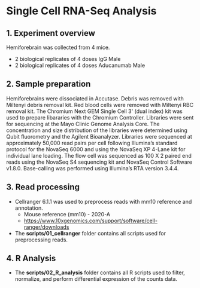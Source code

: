 # Single Cell RNA-Seq Analysis
## 1. Experiment overview
Hemiforebrain was collected from 4 mice.
- 2 biological replicates of 4 doses IgG Male
- 2 biological replicates of 4 doses Aducanumab Male
## 2. Sample preparation
Hemiforebrains were dissociated in Accutase. Debris was removed with Miltenyi debris removal kit. Red blood cells were removed with Miltenyi RBC removal kit. The Chromium Next GEM Single Cell 3' (dual index) kit was used to prepare libararies with the Chromium Controller. Libraries were sent for sequencing at the Mayo Clinic Genome Analysis Core.  The concentration and size distribution of the libraries were determined using Qubit fluorometry and the Agilent Bioanalyzer. Libraries were sequenced at approximately 50,000 read pairs per cell following Illumina’s standard protocol for the NovaSeq 6000 and using the NovaSeq XP 4-Lane kit for individual lane loading. The flow cell was sequenced as 100 X 2 paired end reads using the NovaSeq S4 sequencing kit and NovaSeq Control Software v1.8.0. Base-calling was performed using Illumina’s RTA version 3.4.4. 
## 3. Read processing
- Cellranger 6.1.1 was used to preprocess reads with mm10 reference and annotation.
  - Mouse reference (mm10) - 2020-A
  - https://www.10xgenomics.com/support/software/cell-ranger/downloads 
- The **scripts/01_cellranger** folder contains all scripts used for preprocessing reads.
## 4. R Analysis
- The **scripts/02_R_analysis** folder contains all R scripts used to filter, normalize, and perform differential expression of the counts data.
